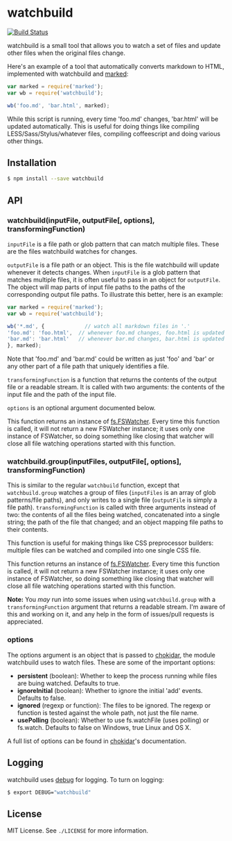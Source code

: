 
# watchbuild
[![Build Status](https://travis-ci.org/AjayMT/watchbuild.svg)](https://travis-ci.org/AjayMT/watchbuild)

watchbuild is a small tool that allows you to watch a set of files and update other files when the original files change.

Here's an example of a tool that automatically converts markdown to HTML, implemented with watchbuild and [marked](http://npmjs.org/marked):

```javascript
var marked = require('marked');
var wb = require('watchbuild');

wb('foo.md', 'bar.html', marked);
```

While this script is running, every time 'foo.md' changes, 'bar.html' will be updated automatically. This is useful for doing things like compiling LESS/Sass/Stylus/whatever files, compiling coffeescript and doing various other things.

## Installation

```sh
$ npm install --save watchbuild
```

## API
### watchbuild(inputFile, outputFile[, options], transformingFunction)
`inputFile` is a file path or glob pattern that can match multiple files. These are the files watchbuild watches for changes.

`outputFile` is a file path or an object. This is the file watchbuild will update whenever it detects changes. When `inputFile` is a glob pattern that matches multiple files, it is often useful to pass in an object for `outputFile`. The object will map parts of input file paths to the paths of the corresponding output file paths. To illustrate this better, here is an example:

```javascript
var marked = require('marked');
var wb = require('watchbuild');

wb('*.md', {             // watch all markdown files in '.'
'foo.md': 'foo.html',  // whenever foo.md changes, foo.html is updated
'bar.md': 'bar.html'   // whenever bar.md changes, bar.html is updated
}, marked);
```

Note that 'foo.md' and 'bar.md' could be written as just 'foo' and 'bar' or any other part of a file path that uniquely identifies a file.

`transformingFunction` is a function that returns the contents of the output file or a readable stream. It is called with two arguments: the contents of the input file and the path of the input file.

`options` is an optional argument documented below.

This function returns an instance of [fs.FSWatcher](http://nodejs.org/api/fs.html#fs_class_fs_fswatcher). Every time this function is called, it will not return a new FSWatcher instance; it uses only one instance of FSWatcher, so doing something like closing that watcher will close all file watching operations started with this function.

### watchbuild.group(inputFiles, outputFile[, options], transformingFunction)
This is similar to the regular `watchbuild` function, except that `watchbuild.group` watches a group of files (`inputFiles` is an array of glob patterns/file paths), and only writes to a single file (`outputFile` is simply a file path). `transformingFunction` is called with three arguments instead of two: the contents of all the files being watched, concatenated into a single string; the path of the file that changed; and an object mapping file paths to their contents.

This function is useful for making things like CSS preprocessor builders: multiple files can be watched and compiled into one single CSS file.

This function returns an instance of [fs.FSWatcher](http://nodejs.org/api/fs.html#fs_class_fs_fswatcher). Every time this function is called, it will not return a new FSWatcher instance; it uses only one instance of FSWatcher, so doing something like closing that watcher will close all file watching operations started with this function.

**Note:** You *may* run into some issues when using `watchbuild.group` with a `transformingFunction` argument that returns a readable stream. I'm aware of this and working on it, and any help in the form of issues/pull requests is appreciated.

### options
The options argument is an object that is passed to [chokidar](http://npmjs.org/chokidar), the module watchbuild uses to watch files. These are some of the important options:

- **persistent** (boolean): Whether to keep the process running while files are buing watched. Defaults to true.
- **ignoreInitial** (boolean): Whether to ignore the initial 'add' events. Defaults to false.
- **ignored** (regexp or function): The files to be ignored. The regexp or function is tested against the whole path, not just the file name.
- **usePolling** (boolean): Whether to use fs.watchFile (uses polling) or fs.watch. Defaults to false on Windows, true Linux and OS X.

A full list of options can be found in [chokidar](http://npmjs.org/chokidar)'s documentation.

## Logging
watchbuild uses [debug](http://npmjs.org/debug) for logging. To turn on logging:

```sh
$ export DEBUG="watchbuild"
```

## License
MIT License. See `./LICENSE` for more information.
